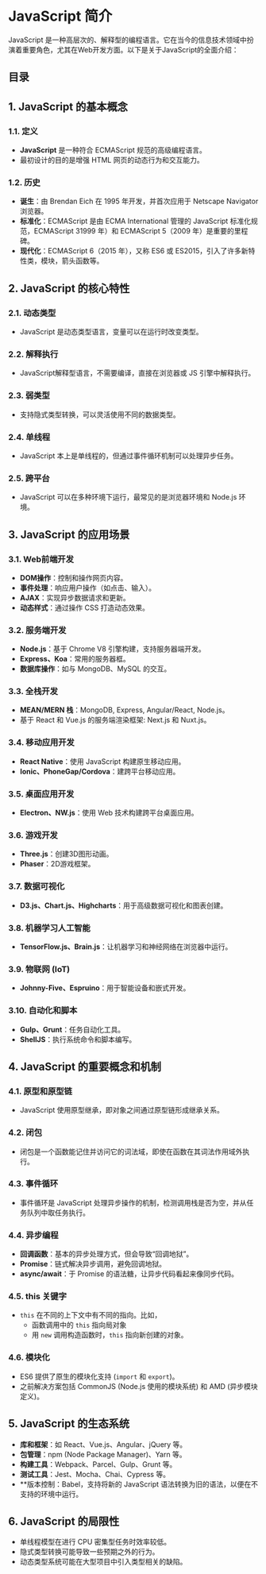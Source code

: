
# JavaScript 简介


JavaScript 是一种高层次的、解释型的编程语言。它在当今的信息技术领域中扮演着重要角色，尤其在Web开发方面。以下是关于JavaScript的全面介绍：


## 目录
<!-- toc -->
 ## 1. JavaScript 的基本概念 

### 1.1. 定义

- **JavaScript** 是一种符合 ECMAScript 规范的高级编程语言。
- 最初设计的目的是增强 HTML 网页的动态行为和交互能力。

### 1.2. 历史

- **诞生**：由 Brendan Eich 在 1995 年开发，并首次应用于 Netscape Navigator 浏览器。
- **标准化**：ECMAScript 是由 ECMA International 管理的 JavaScript 标准化规范，ECMAScript 31999 年）和 ECMAScript 5（2009 年）是重要的里程碑。
- **现代化**：ECMAScript 6（2015 年），又称 ES6 或 ES2015，引入了许多新特性类，模块，箭头函数等。

## 2. JavaScript 的核心特性

### 2.1. 动态类型

- JavaScript 是动态类型语言，变量可以在运行时改变类型。

### 2.2. 解释执行

- JavaScript解释型语言，不需要编译，直接在浏览器或 JS 引擎中解释执行。

### 2.3. 弱类型

- 支持隐式类型转换，可以灵活使用不同的数据类型。

### 2.4. 单线程

- JavaScript 本上是单线程的，但通过事件循环机制可以处理异步任务。

### 2.5. 跨平台

- JavaScript 可以在多种环境下运行，最常见的是浏览器环境和 Node.js 环境。

## 3. JavaScript 的应用场景

### 3.1. Web前端开发

- **DOM操作**：控制和操作网页内容。
- **事件处理**：响应用户操作（如点击、输入）。
- **AJAX**：实现异步数据请求和更新。
- **动态样式**：通过操作 CSS 打造动态效果。

### 3.2. 服务端开发

- **Node.js**：基于 Chrome V8 引擎构建，支持服务器端开发。
- **Express、Koa**：常用的服务器框。
- **数据库操作**：如与 MongoDB、MySQL 的交互。

### 3.3. 全栈开发

- **MEAN/MERN 栈**：MongoDB, Express, Angular/React, Node.js。
- 基于 React 和 Vue.js 的服务端渲染框架: Next.js 和 Nuxt.js。

### 3.4. 移动应用开发

- **React Native**：使用 JavaScript 构建原生移动应用。
- **Ionic、PhoneGap/Cordova**：建跨平台移动应用。

### 3.5. 桌面应用开发

- **Electron、NW.js**：使用 Web 技术构建跨平台桌面应用。

### 3.6. 游戏开发

- **Three.js**：创建3D图形动画。
- **Phaser**：2D游戏框架。

### 3.7. 数据可视化

- **D3.js、Chart.js、Highcharts**：用于高级数据可视化和图表创建。

### 3.8. 机器学习人工智能

- **TensorFlow.js、Brain.js**：让机器学习和神经网络在浏览器中运行。

### 3.9. 物联网 (IoT)

- **Johnny-Five、Espruino**：用于智能设备和嵌式开发。

### 3.10. 自动化和脚本

- **Gulp、Grunt**：任务自动化工具。
- **ShellJS**：执行系统命令和脚本编写。

## 4. JavaScript 的重要概念和机制

### 4.1. 原型和原型链

- JavaScript 使用原型继承，即对象之间通过原型链形成继承关系。

### 4.2. 闭包

- 闭包是一个函数能记住并访问它的词法域，即使在函数在其词法作用域外执行。

### 4.3. 事件循环

- 事件循环是 JavaScript 处理异步操作的机制，检测调用栈是否为空，并从任务队列中取任务执行。

### 4.4. 异步编程

- **回调函数**：基本的异步处理方式，但会导致“回调地狱”。
- **Promise**：链式解决异步调用，避免回调地狱。
- **async/await**：于 Promise 的语法糖，让异步代码看起来像同步代码。

### 4.5. this 关键字

- `this` 在不同的上下文中有不同的指向。比如，
	- 函数调用中的 `this` 指向局对象
	- 用 `new` 调用构造函数时，`this` 指向新创建的对象。

### 4.6. 模块化

- ES6 提供了原生的模块化支持 (`import` 和 `export`)。
- 之前解决方案包括 CommonJS (Node.js 使用的模块系统) 和 AMD (异步模块定义)。

## 5. JavaScript 的生态系统

- **库和框架**：如 React、Vue.js、Angular、jQuery 等。
- **包管理**：npm (Node Package Manager)、Yarn 等。
- **构建工具**：Webpack、Parcel、Gulp、Grunt 等。
- **测试工具**：Jest、Mocha、Chai、Cypress 等。
- **版本控制：Babel，支持将新的 JavaScript 语法转换为旧的语法，以便在不支持的环境中运行。

## 6. JavaScript 的局限性

- 单线程模型在进行 CPU 密集型任务时效率较低。
- 隐式类型转换可能导致一些预期之外的行为。
- 动态类型系统可能在大型项目中引入类型相关的缺陷。

